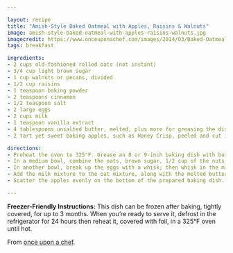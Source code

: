 ```yaml
---

layout: recipe
title: "Amish-Style Baked Oatmeal with Apples, Raisins & Walnuts"
image: amish-style-baked-oatmeal-with-apples-raisins-walnuts.jpg
imagecredit: https://www.onceuponachef.com/images/2014/03/Baked-Oatmeal-with-Apples-and-Raisins-575x396.jpg
tags: breakfast

ingredients:
- 2 cups old-fashioned rolled oats (not instant)
- 3/4 cup light brown sugar
- 1 cup walnuts or pecans, divided
- 1/2 cup raisins
- 1 teaspoon baking powder
- 2 teaspoons cinnamon
- 1/2 teaspoon salt
- 2 large eggs
- 2 cups milk
- 1 teaspoon vanilla extract
- 4 tablespoons unsalted butter, melted, plus more for greasing the dish
- 2 tart yet sweet baking apples, such as Honey Crisp, peeled and cut into 1/2-inch chunks (about 2 cups)

directions:
- Preheat the oven to 325°F. Grease an 8 or 9-inch baking dish with butter.
- In a medium bowl, combine the oats, brown sugar, 1/2 cup of the nuts, raisins, baking powder, cinnamon and salt. Mix well.
- In another bowl, break up the eggs with a whisk; then whisk in the milk and vanilla until well combined.
- Add the milk mixture to the oat mixture, along with the melted butter.
- Scatter the apples evenly on the bottom of the prepared baking dish. Pour the oatmeal mixture over top and spread evenly. Sprinkle remaining 1/2 cup nuts on top. Bake for 40-45 minutes, until the top is golden and the oats are set. Serve warm or at room temperature.

---
```


**Freezer-Friendly Instructions:** This dish can be frozen after baking, tightly covered, for up to 3 months. When you’re ready to serve it, defrost in the refrigerator for 24 hours then reheat it, covered with foil, in a 325°F oven until hot.

From [once upon a chef](https://www.onceuponachef.com/recipes/amish-style-baked-oatmeal-with-apples-raisins-walnuts.html).
